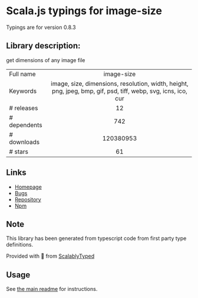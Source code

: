 
# Scala.js typings for image-size

Typings are for version 0.8.3

## Library description:
get dimensions of any image file

|                    |                 |
| ------------------ | :-------------: |
| Full name          | image-size |
| Keywords           | image, size, dimensions, resolution, width, height, png, jpeg, bmp, gif, psd, tiff, webp, svg, icns, ico, cur |
| # releases         | 12 |
| # dependents       | 742 |
| # downloads        | 120380953 |
| # stars            | 61 |

## Links
- [Homepage](https://github.com/image-size/image-size#readme)
- [Bugs](https://github.com/image-size/image-size/issues)
- [Repository](https://github.com/image-size/image-size)
- [Npm](https://www.npmjs.com/package/image-size)
    


## Note
This library has been generated from typescript code from first party type definitions.

Provided with :purple_heart: from [ScalablyTyped](https://github.com/oyvindberg/ScalablyTyped)

## Usage
See [the main readme](../../readme.md) for instructions.


